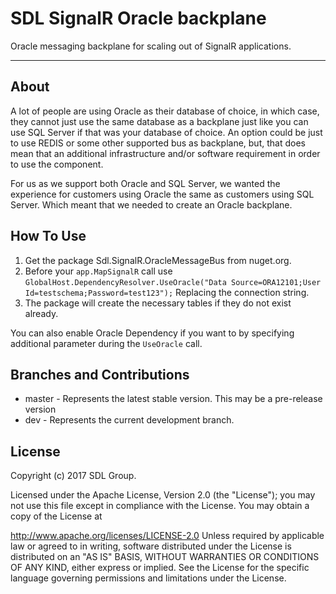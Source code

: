 SDL SignalR Oracle backplane
=====================


Oracle messaging backplane for scaling out of SignalR applications.

----------


About
-------------

A lot of people are using Oracle as their database of choice, in which case, they cannot just use the same database as a backplane just like you can use SQL Server if that was your database of choice. An option could be just to use REDIS or some other supported bus as backplane, but, that does mean that an additional infrastructure and/or software requirement in order to use the component.

For us as we support both Oracle and SQL Server, we wanted the experience for customers using Oracle the same as customers using SQL Server. Which meant that we needed to create an Oracle backplane.

How To Use
-------------

 1. Get the package Sdl.SignalR.OracleMessageBus from nuget.org.
 2. Before your `app.MapSignalR` call use
`GlobalHost.DependencyResolver.UseOracle("Data Source=ORA12101;User Id=testschema;Password=test123");` Replacing the connection string.
 3. The package will create the necessary tables if they do not exist already.

You can also enable Oracle Dependency if you want to by specifying additional parameter during the `UseOracle` call.

Branches and Contributions
-------------
* master - Represents the latest stable version. This may be a pre-release version
* dev - Represents the current development branch.

License
-------------

Copyright (c) 2017 SDL Group.

Licensed under the Apache License, Version 2.0 (the "License"); you may not use this file except in compliance with the License. You may obtain a copy of the License at

http://www.apache.org/licenses/LICENSE-2.0
Unless required by applicable law or agreed to in writing, software distributed under the License is distributed on an "AS IS" BASIS, WITHOUT WARRANTIES OR CONDITIONS OF ANY KIND, either express or implied. See the License for the specific language governing permissions and limitations under the License.